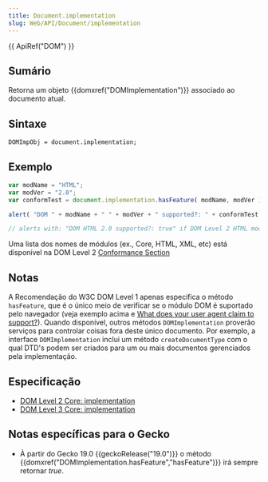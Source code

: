 ```yaml
---
title: Document.implementation
slug: Web/API/Document/implementation
---
```


{{ ApiRef("DOM") }}

## Sumário

Retorna um objeto {{domxref("DOMImplementation")}} associado ao documento atual.

## Sintaxe

```
DOMImpObj = document.implementation;
```

## Exemplo

```js
var modName = "HTML";
var modVer = "2.0";
var conformTest = document.implementation.hasFeature( modName, modVer );

alert( "DOM " + modName + " " + modVer + " supported?: " + conformTest );

// alerts with: "DOM HTML 2.0 supported?: true" if DOM Level 2 HTML module is supported.
```

Uma lista dos nomes de módulos (ex., Core, HTML, XML, etc) está disponível na DOM Level 2 [Conformance Section](https://www.w3.org/TR/DOM-Level-2-Core/introduction.html#ID-Conformance-h2)

## Notas

A Recomendação do W3C DOM Level 1 apenas especifica o método `hasFeature`, que é o único meio de verificar se o módulo DOM é suportado pelo navegador (veja exemplo acima e [What does your user agent claim to support?](https://www.w3.org/2003/02/06-dom-support.html)). Quando disponível, outros métodos `DOMImplementation` proverão serviços para controlar coisas fora deste único documento. Por exemplo, a interface `DOMImplementation` inclui um método `createDocumentType` com o qual DTD's podem ser criados para um ou mais documentos gerenciados pela implementação.

## Especificação

- [DOM Level 2 Core: implementation](https://www.w3.org/TR/DOM-Level-2-Core/core.html#ID-102161490)
- [DOM Level 3 Core: implementation](https://www.w3.org/TR/DOM-Level-3-Core/core.html#ID-102161490)

## Notas específicas para o Gecko

- À partir do Gecko 19.0 {{geckoRelease("19.0")}} o método {{domxref("DOMImplementation.hasFeature","hasFeature")}} irá sempre retornar _true_.
